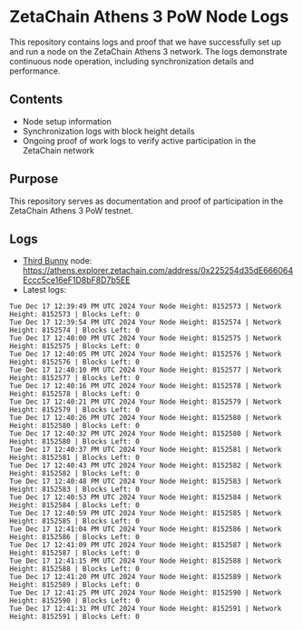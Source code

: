 # ZetaChain Athens 3 PoW Node Logs
This repository contains logs and proof that we have successfully set up and run a node on the ZetaChain Athens 3 network. The logs demonstrate continuous node operation, including synchronization details and performance.

## Contents
- Node setup information
- Synchronization logs with block height details
- Ongoing proof of work logs to verify active participation in the ZetaChain network

## Purpose
This repository serves as documentation and proof of participation in the ZetaChain Athens 3 PoW testnet.

## Logs

- [Third Bunny](https://thirdbunny.xyz/) node: https://athens.explorer.zetachain.com/address/0x225254d35dE666064Eccc5ce16eF1D8bF8D7b5EE
- Latest logs:
```
Tue Dec 17 12:39:49 PM UTC 2024 Your Node Height: 8152573 | Network Height: 8152573 | Blocks Left: 0
Tue Dec 17 12:39:54 PM UTC 2024 Your Node Height: 8152574 | Network Height: 8152574 | Blocks Left: 0
Tue Dec 17 12:40:00 PM UTC 2024 Your Node Height: 8152575 | Network Height: 8152575 | Blocks Left: 0
Tue Dec 17 12:40:05 PM UTC 2024 Your Node Height: 8152576 | Network Height: 8152576 | Blocks Left: 0
Tue Dec 17 12:40:10 PM UTC 2024 Your Node Height: 8152577 | Network Height: 8152577 | Blocks Left: 0
Tue Dec 17 12:40:16 PM UTC 2024 Your Node Height: 8152578 | Network Height: 8152578 | Blocks Left: 0
Tue Dec 17 12:40:21 PM UTC 2024 Your Node Height: 8152579 | Network Height: 8152579 | Blocks Left: 0
Tue Dec 17 12:40:26 PM UTC 2024 Your Node Height: 8152580 | Network Height: 8152580 | Blocks Left: 0
Tue Dec 17 12:40:32 PM UTC 2024 Your Node Height: 8152580 | Network Height: 8152580 | Blocks Left: 0
Tue Dec 17 12:40:37 PM UTC 2024 Your Node Height: 8152581 | Network Height: 8152581 | Blocks Left: 0
Tue Dec 17 12:40:43 PM UTC 2024 Your Node Height: 8152582 | Network Height: 8152582 | Blocks Left: 0
Tue Dec 17 12:40:48 PM UTC 2024 Your Node Height: 8152583 | Network Height: 8152583 | Blocks Left: 0
Tue Dec 17 12:40:53 PM UTC 2024 Your Node Height: 8152584 | Network Height: 8152584 | Blocks Left: 0
Tue Dec 17 12:40:59 PM UTC 2024 Your Node Height: 8152585 | Network Height: 8152585 | Blocks Left: 0
Tue Dec 17 12:41:04 PM UTC 2024 Your Node Height: 8152586 | Network Height: 8152586 | Blocks Left: 0
Tue Dec 17 12:41:09 PM UTC 2024 Your Node Height: 8152587 | Network Height: 8152587 | Blocks Left: 0
Tue Dec 17 12:41:15 PM UTC 2024 Your Node Height: 8152588 | Network Height: 8152588 | Blocks Left: 0
Tue Dec 17 12:41:20 PM UTC 2024 Your Node Height: 8152589 | Network Height: 8152589 | Blocks Left: 0
Tue Dec 17 12:41:25 PM UTC 2024 Your Node Height: 8152590 | Network Height: 8152590 | Blocks Left: 0
Tue Dec 17 12:41:31 PM UTC 2024 Your Node Height: 8152591 | Network Height: 8152591 | Blocks Left: 0
```

